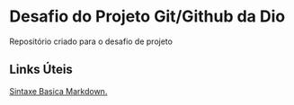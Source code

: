# Desafio do Projeto Git/Github da Dio
Repositório criado para o desafio de projeto

## Links Úteis
[Sintaxe Basica Markdown.](https://markdown.net.br/sintaxe-basica/)
